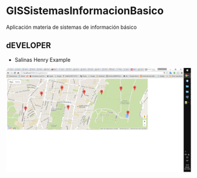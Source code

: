 # GISSistemasInformacionBasico
Aplicación   materia de   sistemas de   información  básico 
## dEVELOPER

* Salinas Henry 
Example

[![logo](https://raw.githubusercontent.com/salinashf/GISSistemasInformacionBasico/master/demo/ScreenA.jpeg)](https://github.com/salinashf/GISSistemasInformacionBasico)
